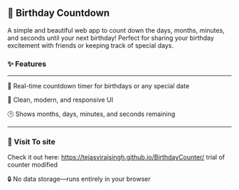 ## 🎉 Birthday Countdown
A simple and beautiful web app to count down the days, months, minutes, and seconds until your next birthday!
Perfect for sharing your birthday excitement with friends or keeping track of special days.

### ✨ Features
---

🎂 Real-time countdown timer for birthdays or any special date

🌈 Clean, modern, and responsive UI

🕒 Shows months, days, minutes, and seconds remaining


---
 ### 🚀 Visit To site
Check it out here:
https://tejasvirajsingh.github.io/BirthdayCounter/ trial of counter modified

🔒 No data storage—runs entirely in your browser
